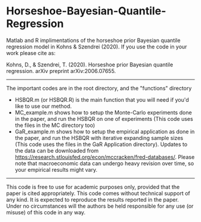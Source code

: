 # Horseshoe-Bayesian-Quantile-Regression

Matlab and R implimentations of the horseshoe prior Bayesian quantile regression model in Kohns & Szendrei (2020). If you use the code in your work please cite as:

Kohns, D., & Szendrei, T. (2020). Horseshoe prior Bayesian quantile regression. arXiv preprint arXiv:2006.07655.

-----

The important codes are in the root directory, and the "functions" directory
*  HSBQR.m (or HSBQR.R) is the main function that you will need if you'd like to use our method.
*  MC_example.m shows how to setup the Monte-Carlo experiments done in the paper, and run the HSBQR on one of experiments (This code uses the files in the MC directory too)
*  GaR_example.m shows how to setup the empirical application as done in the paper, and run the HSBQR with iterative expanding sample sizes (This code uses the files in the GaR Application directory). Updates to the data can be downloaded from https://research.stlouisfed.org/econ/mccracken/fred-databases/. Please note that macroeconomic data can undergo heavy revision over time, so your empirical results might vary. 

-----

This code is free to use for academic purposes only, provided that the paper is cited appropriately. This code comes without technical support of any kind. It is expected to reproduce the results reported in the paper. Under no circumstances will the authors be held responsible for any use (or misuse) of this code in any way.
